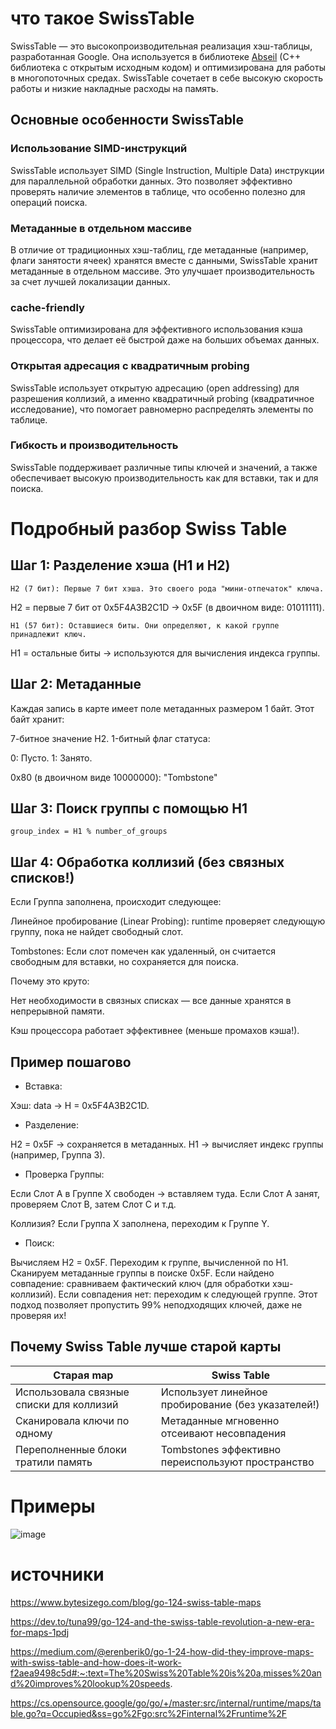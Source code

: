 # что такое SwissTable

SwissTable — это высокопроизводительная реализация хэш-таблицы, разработанная Google. Она используется в библиотеке [Abseil](https://abseil.io/about/design/swisstables) (C++ библиотека с открытым исходным кодом) и оптимизирована для работы в многопоточных средах. SwissTable сочетает в себе высокую скорость работы и низкие накладные расходы на память.

## Основные особенности SwissTable

### Использование SIMD-инструкций

SwissTable использует SIMD (Single Instruction, Multiple Data) инструкции для параллельной обработки данных. Это позволяет эффективно проверять наличие элементов в таблице, что особенно полезно для операций поиска.

### Метаданные в отдельном массиве

В отличие от традиционных хэш-таблиц, где метаданные (например, флаги занятости ячеек) хранятся вместе с данными, SwissTable хранит метаданные в отдельном массиве. Это улучшает производительность за счет лучшей локализации данных.

### cache-friendly

SwissTable оптимизирована для эффективного использования кэша процессора, что делает её быстрой даже на больших объемах данных.

### Открытая адресация с квадратичным probing

SwissTable использует открытую адресацию (open addressing) для разрешения коллизий, а именно квадратичный probing (квадратичное исследование), что помогает равномерно распределять элементы по таблице.

### Гибкость и производительность

SwissTable поддерживает различные типы ключей и значений, а также обеспечивает высокую производительность как для вставки, так и для поиска.

# Подробный разбор Swiss Table

## Шаг 1: Разделение хэша (H1 и H2)

```H2 (7 бит): Первые 7 бит хэша. Это своего рода "мини-отпечаток" ключа.```

H2 = первые 7 бит от 0x5F4A3B2C1D → 0x5F (в двоичном виде: 01011111).

```H1 (57 бит): Оставшиеся биты. Они определяют, к какой группе принадлежит ключ.```

H1 = остальные биты → используются для вычисления индекса группы.

## Шаг 2: Метаданные

Каждая запись в карте имеет поле метаданных размером 1 байт. Этот байт хранит:

7-битное значение H2.
1-битный флаг статуса:

0: Пусто.
1: Занято.

0x80 (в двоичном виде 10000000): "Tombstone"

## Шаг 3: Поиск группы с помощью H1

```
group_index = H1 % number_of_groups
```

## Шаг 4: Обработка коллизий (без связных списков!)

Если Группа заполнена, происходит следующее:

Линейное пробирование (Linear Probing):
runtime проверяет следующую группу, пока не найдет свободный слот.

Tombstones: Если слот помечен как удаленный, он считается свободным для вставки, но сохраняется для поиска.

Почему это круто:

Нет необходимости в связных списках — все данные хранятся в непрерывной памяти.

Кэш процессора работает эффективнее (меньше промахов кэша!).

## Пример пошагово

- Вставка:

Хэш: data → H = 0x5F4A3B2C1D.

- Разделение:

H2 = 0x5F → сохраняется в метаданных.
H1 → вычисляет индекс группы (например, Группа 3).

- Проверка Группы:

Если Слот A в Группе X свободен → вставляем туда.
Если Слот A занят, проверяем Слот B, затем Слот C и т.д.

Коллизия? Если Группа X заполнена, переходим к Группе Y.

- Поиск:

Вычисляем H2 = 0x5F.
Переходим к группе, вычисленной по H1.
Сканируем метаданные группы в поиске 0x5F.
Если найдено совпадение: сравниваем фактический ключ (для обработки хэш-коллизий).
Если совпадения нет: переходим к следующей группе.
Этот подход позволяет пропустить 99% неподходящих ключей, даже не проверяя их!

## Почему Swiss Table лучше старой карты

| Старая map                               | Swiss Table                                        |
| ---------------------------------------- | -------------------------------------------------- |
| Использовала связные списки для коллизий | Использует линейное пробирование (без указателей!) |
| Сканировала ключи по одному              | Метаданные мгновенно отсеивают несовпадения        |
| Переполненные блоки тратили память       | Tombstones эффективно переиспользуют пространство  |

# Примеры

![image](Screenshot.png)

# источники

<https://www.bytesizego.com/blog/go-124-swiss-table-maps>

<https://dev.to/tuna99/go-124-and-the-swiss-table-revolution-a-new-era-for-maps-1pdj>

<https://medium.com/@erenberik0/go-1-24-how-did-they-improve-maps-with-swiss-table-and-how-does-it-work-f2aea9498c5d#:~:text=The%20Swiss%20Table%20is%20a,misses%20and%20improves%20lookup%20speeds>.

<https://cs.opensource.google/go/go/+/master:src/internal/runtime/maps/table.go?q=Occupied&ss=go%2Fgo:src%2Finternal%2Fruntime%2F>
